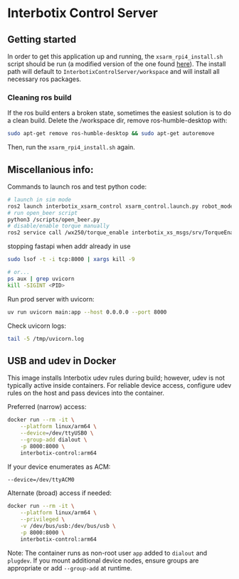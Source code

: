 # Interbotix Control Server

## Getting started
In order to get this application up and running, the `xsarm_rpi4_install.sh` script should be run (a modified version of the one found [here](https://docs.trossenrobotics.com/interbotix_xsarms_docs/ros_interface/ros2/raspberry_pi_setup.html)). The install path will default to `InterbotixControlServer/workspace` and will install all necessary ros packages.

### Cleaning ros build
If the ros build enters a broken state, sometimes the easiest solution is to do a clean build. Delete the /workspace dir, remove ros-humble-desktop with:
```bash
sudo apt-get remove ros-humble-desktop && sudo apt-get autoremove
```
Then, run the `xsarm_rpi4_install.sh` again.


## Miscellanious info:
Commands to launch ros and test python code:
```bash
# launch in sim mode
ros2 launch interbotix_xsarm_control xsarm_control.launch.py robot_model:=wx250 use_sim:=true
# run open_beer script
python3 /scripts/open_beer.py
# disable/enable torque manually
ros2 service call /wx250/torque_enable interbotix_xs_msgs/srv/TorqueEnable "{cmd_type: 'group', name: 'all', enable: true}"
```

stopping fastapi when addr already in use
```bash
sudo lsof -t -i tcp:8000 | xargs kill -9

# or...
ps aux | grep uvicorn
kill -SIGINT <PID>
```

Run prod server with uvicorn:
```bash
uv run uvicorn main:app --host 0.0.0.0 --port 8000
```

Check uvicorn logs:
```bash
tail -5 /tmp/uvicorn.log
```

## USB and udev in Docker

This image installs Interbotix udev rules during build; however, udev is not typically active inside containers. For reliable device access, configure udev rules on the host and pass devices into the container.

Preferred (narrow) access:

```bash
docker run --rm -it \
	--platform linux/arm64 \
	--device=/dev/ttyUSB0 \
	--group-add dialout \
	-p 8000:8000 \
	interbotix-control:arm64
```

If your device enumerates as ACM:

```bash
--device=/dev/ttyACM0
```

Alternate (broad) access if needed:

```bash
docker run --rm -it \
	--platform linux/arm64 \
	--privileged \
	-v /dev/bus/usb:/dev/bus/usb \
	-p 8000:8000 \
	interbotix-control:arm64
```

Note: The container runs as non-root user `app` added to `dialout` and `plugdev`. If you mount additional device nodes, ensure groups are appropriate or add `--group-add` at runtime.